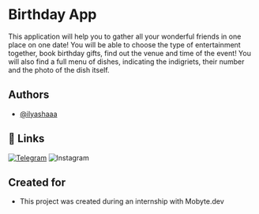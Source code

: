 
# Birthday App

This application will help you to gather all your wonderful friends in one place on one date! 
You will be able to choose the type of entertainment together, book birthday gifts, find out the venue and time of the event! 
You will also find a full menu of dishes, indicating the indigriets, their number and the photo of the dish itself.


## Authors

- [@ilyashaaa](https://github.com/ilyashaa)


## 🔗 Links
[![Telegram](https://img.shields.io/badge/-telegram-red?color=white&logo=telegram&logoColor=blue)](https://t.me/ilpalik)
![Instagram](https://img.shields.io/badge/-Instagram-red?color=white&logo=instagram&logoColor=pin)


## Created for



- This project was created during an internship with Mobyte.dev


